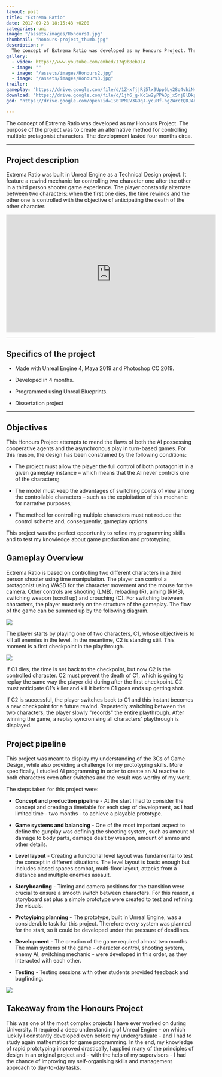 ```yaml
---
layout: post
title: "Extrema Ratio"
date: 2017-09-28 18:15:43 +0200
categories: uni
image: "/assets/images/Honours1.jpg"
thumbnail: "honours-project_thumb.jpg"
description: >
  The concept of Extrema Ratio was developed as my Honours Project. The purpose of the project was to create an alternative method for controlling multiple protagonist characters. The development lasted four months circa.
gallery:
  - video: https://www.youtube.com/embed/I7q9b8eb9zA
  - image: ""
  - image: "/assets/images/Honours2.jpg"
  - image: "/assets/images/Honours3.jpg"
trailer:
gameplay: "https://drive.google.com/file/d/1Z-xfjjRj5lx9Upp6Ly28q4vhiN4e0RZR/preview"
download: "https://drive.google.com/file/d/1jh6_g-Kc1w2yPPAOp_xSnjBlDkpcQrhs/view?usp=sharing"
gdd: "https://drive.google.com/open?id=1S0TPMUV3GOqJ-ycuRf-hgZWrctQDJ4h_"

---
```


The concept of Extrema Ratio was developed as my Honours Project. The purpose of the project was to create an alternative method for controlling multiple protagonist characters. The development lasted four months circa.

---

## Project description

Extrema Ratio was built in Unreal Engine as a Technical Design project. It feature a rewind mechanic for controlling two character one after the other in a third person shooter game experience. The player constantly alternate between two characters: when the first one dies, the time rewinds and the other one is controlled with the objective of anticipating the death of the other character.

<iframe width="560" height="315" src="https://www.youtube.com/embed/I7q9b8eb9zA" frameborder="0" allow="accelerometer; autoplay; clipboard-write; encrypted-media; gyroscope; picture-in-picture" allowfullscreen></iframe>

---

## Specifics of the project

* Made with Unreal Engine 4, Maya 2019 and Photoshop CC 2019.

* Developed in 4 months.

* Programmed using Unreal Blueprints.

* Dissertation project

---

## Objectives

This Honours Project attempts to mend the flaws of both the AI possessing cooperative agents and the asynchronous play in turn-based games. For this reason, the design has been constrained by the following conditions:

* The project must allow the player the full control of both protagonist in a given gameplay instance – which means that the AI never controls one of the characters;

* The model must keep the advantages of switching points of view among the controllable characters – such as the exploitation of this mechanic for narrative purposes;

* The method for controlling multiple characters must not reduce the control scheme and, consequently, gameplay options.

This project was the perfect opportunity to refine my programming skills and to test my knowledge about game production and prototyping.


## Gameplay Overview

Extrema Ratio is based on controlling two different characters in a third person shooter using time manipulation. The player can control a protagonist using WASD for the character movement and the mouse for the camera. Other controls are shooting (LMB), reloading (R), aiming (RMB), switching weapon (scroll up) and crouching (C). For switching between characters, the player must rely on the structure of the gameplay. The flow of the game can be summed up by the following diagram.

![]({{site.baseurl}}\assets\images\diagramHonours.jpg)


The player starts by playing one of two characters, C1, whose objective is to kill all enemies in the level. In the meantime, C2 is standing still. This moment is a first checkpoint in the playthrough.

![]({{site.baseurl}}\assets\images\rewindHonours.JPG)

If C1 dies, the time is set back to the checkpoint, but now C2 is the controlled character. C2 must prevent the death of C1, which is going to replay the same way the player did during after the first checkpoint. C2 must anticipate C1’s killer and kill it before C1 goes ends up getting shot.

If C2 is successful, the player switches back to C1 and this instant becomes a new checkpoint for a future rewind. Repeatedly switching between the two characters, the player slowly "records" the entire playthrough. After winning the game, a replay syncronising all characters' playthrough is displayed.



## Project pipeline

This project was meant to display my understanding of the 3Cs of Game Design, while also providing a challenge for my prototyping skills. More specifically, I studied AI programming in order to create an AI reactive to both characters even after switches and the result was worthy of my work.

The steps taken for this project were:

* **Concept and production pipeline** - At the start I had to consider the concept and creating a timetable for each step of development, as I had limited time - two months - to achieve a playable prototype.

* **Game systems and balancing** - One of the most important aspect to define the gunplay was defining the shooting system, such as amount of damage to body parts, damage dealt by weapon, amount of ammo and other details.

* **Level layout** - Creating a functional level layout was fundamental to test the concept in different situations. The level layout is basic enough but includes closed spaces combat, multi-floor layout, attacks from a distance and multiple enemies assault.

* **Storyboarding** - Timing and camera positions for the transition were crucial to ensure a smooth switch between characters. For this reason, a storyboard set plus a simple prototype were created to test and refining the visuals.

* **Protoyiping planning** - The prototype, built in Unreal Engine, was a considerable task for this project. Therefore every system was planned for the start, so it could be developed under the pressure of deadlines.

* **Development** - The creation of the game required almost two months. The main systems of the game - character control, shooting system, enemy AI, switching mechanic - were developed in this order, as they interacted with each other.

* **Testing** - Testing sessions with other students provided feedback and bugfinding.

![]({{site.baseurl}}/assets/images/Honours2.jpg)

## Takeaway from the Honours Project

This was one of the most complex projects I have ever worked on during University. It required a deep understanding of Unreal Engine - on which luckily I constantly developed even before my undergraduate - and I had to study again mathematics for game programming. In the end, my knowledge of rapid prototyping improved drastically, I applied many of the principles of design in an original project and - with the help of my supervisors - I had the chance of improving my self-organising skills and management approach to day-to-day tasks.

